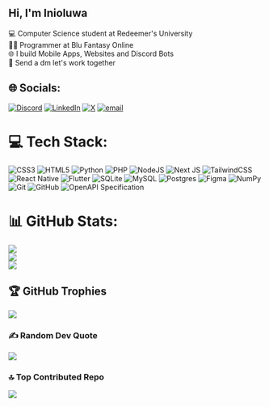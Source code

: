 ## Hi, I'm Inioluwa

💻 Computer Science student at Redeemer's University<br/>
👨‍💻 Programmer at Blu Fantasy Online<br/>
🌐 I build Mobile Apps, Websites and Discord Bots<br/>
📩 Send a dm let's work together

## :globe_with_meridians: Socials:
[![Discord](https://img.shields.io/badge/Discord-%237289DA.svg?logo=discord&logoColor=white)](https://discord.com/users/1196392546067296306) [![LinkedIn](https://img.shields.io/badge/LinkedIn-%230077B5.svg?logo=linkedin&logoColor=white)](https://linkedin.com/in/https://www.linkedin.com/in/inioluwa-akogun) [![X](https://img.shields.io/badge/X-black.svg?logo=X&logoColor=white)](https://x.com/iniHIMselff) [![email](https://img.shields.io/badge/Email-D14836?logo=gmail&logoColor=white)](mailto:inioluwakogun@gmail.com) 


# 💻 Tech Stack:
![CSS3](https://img.shields.io/badge/css3-%231572B6.svg?style=plastic&logo=css3&logoColor=white) ![HTML5](https://img.shields.io/badge/html5-%23E34F26.svg?style=plastic&logo=html5&logoColor=white) ![Python](https://img.shields.io/badge/python-3670A0?style=plastic&logo=python&logoColor=ffdd54) ![PHP](https://img.shields.io/badge/php-%23777BB4.svg?style=plastic&logo=php&logoColor=white) ![NodeJS](https://img.shields.io/badge/node.js-6DA55F?style=plastic&logo=node.js&logoColor=white) ![Next JS](https://img.shields.io/badge/Next-black?style=plastic&logo=next.js&logoColor=white) ![TailwindCSS](https://img.shields.io/badge/tailwindcss-%2338B2AC.svg?style=plastic&logo=tailwind-css&logoColor=white) ![React Native](https://img.shields.io/badge/react_native-%2320232a.svg?style=plastic&logo=react&logoColor=%2361DAFB) ![Flutter](https://img.shields.io/badge/Flutter-%2302569B.svg?style=plastic&logo=Flutter&logoColor=white) ![SQLite](https://img.shields.io/badge/sqlite-%2307405e.svg?style=plastic&logo=sqlite&logoColor=white) ![MySQL](https://img.shields.io/badge/mysql-4479A1.svg?style=plastic&logo=mysql&logoColor=white) ![Postgres](https://img.shields.io/badge/postgres-%23316192.svg?style=plastic&logo=postgresql&logoColor=white) ![Figma](https://img.shields.io/badge/figma-%23F24E1E.svg?style=plastic&logo=figma&logoColor=white) ![NumPy](https://img.shields.io/badge/numpy-%23013243.svg?style=plastic&logo=numpy&logoColor=white) ![Git](https://img.shields.io/badge/git-%23F05033.svg?style=plastic&logo=git&logoColor=white) ![GitHub](https://img.shields.io/badge/github-%23121011.svg?style=plastic&logo=github&logoColor=white) ![OpenAPI Specification](https://img.shields.io/badge/openapiinitiative-%23000000.svg?style=plastic&logo=openapiinitiative&logoColor=white)
# 📊 GitHub Stats:
![](https://github-readme-stats.vercel.app/api?username=IniHimself&theme=transparent&hide_border=false&include_all_commits=false&count_private=false)<br/>
![](https://nirzak-streak-stats.vercel.app/?user=IniHimself&theme=transparent&hide_border=false)<br/>
![](https://github-readme-stats.vercel.app/api/top-langs/?username=IniHimself&theme=transparent&hide_border=false&include_all_commits=false&count_private=false&layout=compact)

## 🏆 GitHub Trophies
![](https://github-profile-trophy.vercel.app/?username=IniHimself&theme=radical&no-frame=false&no-bg=true&margin-w=4)

### ✍️ Random Dev Quote
![](https://quotes-github-readme.vercel.app/api?type=horizontal&theme=radical)

### 🔝 Top Contributed Repo
![](https://github-contributor-stats.vercel.app/api?username=IniHimself&limit=5&theme=dark&combine_all_yearly_contributions=true)

<!-- Proudly created with GPRM ( https://gprm.itsvg.in ) -->
